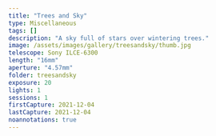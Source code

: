 ```yaml
---
title: "Trees and Sky"
type: Miscellaneous
tags: []
description: "A sky full of stars over wintering trees."
image: /assets/images/gallery/treesandsky/thumb.jpg
telescope: Sony ILCE-6300
length: "16mm"
aperture: "4.57mm"
folder: treesandsky
exposure: 20
lights: 1
sessions: 1
firstCapture: 2021-12-04
lastCapture: 2021-12-04
noannotations: true
---
```

